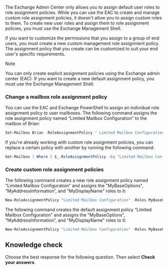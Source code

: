 The Exchange Admin Center only allows you to assign default user roles to role assignment policies. While you can use the EAC to create and manage custom role assignment policies, it doesn't allow you to assign custom roles to them. To create new user roles and assign them to role assignment policies, you must use the Exchange Management Shell.

If you want to customize the permissions that you assign to a group of end users, you must create a new custom management role assignment policy. The assignment policy that you create can be customized to suit your end user's specific requirements.

> [!NOTE]
> You can only create explicit assignment policies using the Exchange admin center (EAC). If you want to create a new default assignment policy, you must use the Exchange Management Shell.

### Change a mailbox role assignment policy

You can use the EAC and Exchange PowerShell to assign an individual role assignment policy to user mailboxes. The following command assigns the role assignment policy named “Limited Mailbox Configuration” to the mailbox of Brian:

```powershell
Set-Mailbox Brian -RoleAssignmentPolicy " Limited Mailbox Configuration"
```

If you're already working with custom role assignment policies, you can replace a certain policy with another by running the following command:

```powershell
Get-Mailbox | Where { $_.RoleAssignmentPolicy -Eq "Limited Mailbox Configuration" } | Set-Mailbox -RoleAssignmentPolicy "Mailbox Self-Service"
```

### Create custom role assignment policies

The following command creates a new role assignment policy named “Limited Mailbox Configuration” and assigns the "MyBaseOptions", “MyAddressInformation”, and "MyDisplayName" roles to it:

```powershell
New-RoleAssignmentPolicy "Limited Mailbox Configuration" -Roles MyBaseOptions, MyAddressInformation, MyDisplayName
```

The following command creates the default assignment policy “Limited Mailbox Configuration” and assigns the "MyBaseOptions", “MyAddressInformation”, and "MyDisplayName" roles to it:

```powershell
New-RoleAssignmentPolicy "Limited Mailbox Configuration" -Roles MyBaseOptions, MyAddressInformation, MyDisplayName -IsDefault
```

## Knowledge check

Choose the best response for the following question. Then select **Check your answers**.
